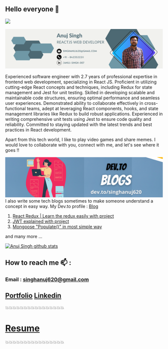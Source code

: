 ## Hello everyone 👋</br>

![](https://komarev.com/ghpvc/?username=singhanuj620&color=green)

![](./github_banner.png)

Experienced software engineer with 2.7 years of professional expertise in frontend web development, specializing in React JS. Proficient in utilizing cutting-edge React concepts and techniques, including Redux for state management and Jest for unit testing. Skilled in developing scalable and maintainable code structures, ensuring optimal performance and seamless user experiences. 
Demonstrated ability to collaborate effectively in cross-functional teams, adept at leveraging React components, hooks, and state management libraries like Redux to build robust applications. Experienced in writing comprehensive unit tests using Jest to ensure code quality and reliability. Committed to staying updated with the latest trends and best practices in React development.

Apart from this tech world, I like to play video games and share memes. I would love to collaborate with you, connect with me, and let's see where it goes !!

![](./blog.png)
I also write some tech blogs sometimes to make someone understand a concept in easy way. My Dev.to profile : [Blog](https://dev.to/singhanuj620)

1. [React Redux | Learn the redux easily with project](https://dev.to/singhanuj620/react-redux-learn-the-redux-easily-with-project-aji)
2. [JWT explained with project](https://dev.to/singhanuj620/jwt-explained-with-project-37en)
3. [Mongoose "Populate()" in most simple way](https://dev.to/singhanuj620/mongoose-populate-in-most-simple-way-how-to-import-a-collection-into-another-schema-in-mongodb-4nnf)

and many more ...

[![Anuj Singh github stats](https://github-readme-stats.vercel.app/api?username=singhanuj620&show_icons=true&theme=tokyonight)](https://github.com/singhanuj620)

## How to reach me :mailbox: :

### **Email** : singhanuj620@gmail.com

## [Portfolio](https://astounding-alfajores-bc2d8d.netlify.app/)       [Linkedin](https://www.linkedin.com/in/anuj-singh-007/)

💥💥💥💥💥💥💥💥💥💥💥💥💥💥💥💥

# [Resume](https://drive.google.com/file/d/1IJs3MkQlTwzyf-EdcytPNLVDSeO91X-o/view?usp=share_link)

💥💥💥💥💥💥💥💥💥💥💥💥💥💥💥💥
